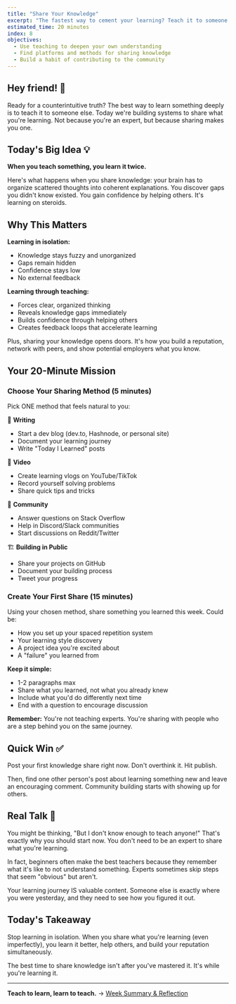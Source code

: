 ```yaml
---
title: "Share Your Knowledge"
excerpt: "The fastest way to cement your learning? Teach it to someone else."
estimated_time: 20 minutes
index: 8
objectives:
  - Use teaching to deepen your own understanding
  - Find platforms and methods for sharing knowledge
  - Build a habit of contributing to the community
---
```


## Hey friend! 👋

Ready for a counterintuitive truth? The best way to learn something deeply is to teach it to someone else. Today we're building systems to share what you're learning. Not because you're an expert, but because sharing makes you one.

## Today's Big Idea 💡

**When you teach something, you learn it twice.**

Here's what happens when you share knowledge: your brain has to organize scattered thoughts into coherent explanations. You discover gaps you didn't know existed. You gain confidence by helping others. It's learning on steroids.

## Why This Matters

**Learning in isolation:**
- Knowledge stays fuzzy and unorganized
- Gaps remain hidden
- Confidence stays low
- No external feedback

**Learning through teaching:**
- Forces clear, organized thinking
- Reveals knowledge gaps immediately
- Builds confidence through helping others
- Creates feedback loops that accelerate learning

Plus, sharing your knowledge opens doors. It's how you build a reputation, network with peers, and show potential employers what you know.

## Your 20-Minute Mission

### Choose Your Sharing Method (5 minutes)

Pick ONE method that feels natural to you:

📝 **Writing**
- Start a dev blog (dev.to, Hashnode, or personal site)
- Document your learning journey
- Write "Today I Learned" posts

🎥 **Video**
- Create learning vlogs on YouTube/TikTok
- Record yourself solving problems
- Share quick tips and tricks

💬 **Community**
- Answer questions on Stack Overflow
- Help in Discord/Slack communities
- Start discussions on Reddit/Twitter

🏗️ **Building in Public**
- Share your projects on GitHub
- Document your building process
- Tweet your progress

### Create Your First Share (15 minutes)

Using your chosen method, share something you learned this week. Could be:

- How you set up your spaced repetition system
- Your learning style discovery
- A project idea you're excited about
- A "failure" you learned from

**Keep it simple:**
- 1-2 paragraphs max
- Share what you learned, not what you already knew
- Include what you'd do differently next time
- End with a question to encourage discussion

**Remember:** You're not teaching experts. You're sharing with people who are a step behind you on the same journey.

## Quick Win ✅

Post your first knowledge share right now. Don't overthink it. Hit publish.

Then, find one other person's post about learning something new and leave an encouraging comment. Community building starts with showing up for others.

## Real Talk 💬

You might be thinking, "But I don't know enough to teach anyone!" That's exactly why you should start now. You don't need to be an expert to share what you're learning.

In fact, beginners often make the best teachers because they remember what it's like to not understand something. Experts sometimes skip steps that seem "obvious" but aren't.

Your learning journey IS valuable content. Someone else is exactly where you were yesterday, and they need to see how you figured it out.

## Today's Takeaway

Stop learning in isolation. When you share what you're learning (even imperfectly), you learn it better, help others, and build your reputation simultaneously.

The best time to share knowledge isn't after you've mastered it. It's while you're learning it.

---

**Teach to learn, learn to teach.** → [Week Summary & Reflection](./week-summary)